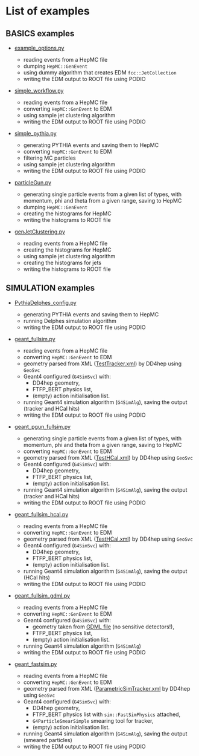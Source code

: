 List of examples
====


## BASICS examples

* [example_options.py](../Examples/options/example_options.py)
  * reading events from a HepMC file
  * dumping `HepMC::GenEvent`
  * using dummy algorithm that creates EDM `fcc::JetCollection`
  * writing the EDM output to ROOT file using PODIO

* [simple_workflow.py](../Examples/options/simple_workflow.py)
  * reading events from a HepMC file
  * converting `HepMC::GenEvent` to EDM
  * using sample jet clustering algorithm
  * writing the EDM output to ROOT file using PODIO

* [simple_pythia.py](../Examples/options/simple_pythia.py)
  * generating PYTHIA events and saving them to HepMC
  * converting `HepMC::GenEvent` to EDM
  * filtering MC particles
  * using sample jet clustering algorithm
  * writing the EDM output to ROOT file using PODIO

* [particleGun.py](../Generation/options/particleGun.py)
  * generating single particle events from a given list of types,
    with momentum, phi and theta from a given range,
    saving to HepMC
  * dumping `HepMC::GenEvent`
  * creating the histograms for HepMC
  * writing the histograms to ROOT file

* [genJetClustering.py](../Reconstruction/options/genJetClustering.py)
  * reading events from a HepMC file
  * creating the histograms for HepMC
  * using sample jet clustering algorithm
  * creating the histograms for jets
  * writing the histograms to ROOT file


## SIMULATION examples

* [PythiaDelphes_config.py](../Sim/SimDelphesInterface/options/PythiaDelphes_config.py)
  * generating PYTHIA events and saving them to HepMC
  * running Delphes simulation algorithm
  * writing the EDM output to ROOT file using PODIO

* [geant_fullsim.py](../Examples/options/geant_fullsim.py)
  * reading events from a HepMC file
  * converting `HepMC::GenEvent` to EDM
  * geometry parsed from XML ([TestTracker.xml](../DetectorDescription/Detectors/compact/TestTracker.xml)) by DD4hep using `GeoSvc`
  * Geant4 configured (`G4SimSvc`) with:
    * DD4hep geometry,
    * FTFP_BERT physics list,
    * (empty) action initialisation list.
  * running Geant4 simulation algorithm (`G4SimAlg`), saving the output (tracker and HCal hits)
  * writing the EDM output to ROOT file using PODIO

* [geant_pgun_fullsim.py](../Examples/options/geant_pgun_fullsim.py)
  * generating single particle events from a given list of types,
    with momentum, phi and theta from a given range,
    saving to HepMC
  * converting `HepMC::GenEvent` to EDM
  * geometry parsed from XML ([TestHCal.xml](../DetectorDescription/Detectors/compact/TestHCal.xml)) by DD4hep using `GeoSvc`
  * Geant4 configured (`G4SimSvc`) with:
    * DD4hep geometry,
    * FTFP_BERT physics list,
    * (empty) action initialisation list.
  * running Geant4 simulation algorithm (`G4SimAlg`), saving the output (tracker and HCal hits)
  * writing the EDM output to ROOT file using PODIO

* [geant_fullsim_hcal.py](../Sim/SimG4Components/tests/geant_fullsim_hcal.py)
  * reading events from a HepMC file
  * converting `HepMC::GenEvent` to EDM
  * geometry parsed from XML ([TestHCal.xml](../DetectorDescription/Detectors/compact/TestHCal.xml)) by DD4hep using `GeoSvc`
  * Geant4 configured (`G4SimSvc`) with:
    * DD4hep geometry,
    * FTFP_BERT physics list,
    * (empty) action initialisation list.
  * running Geant4 simulation algorithm (`G4SimAlg`), saving the output (HCal hits)
  * writing the EDM output to ROOT file using PODIO

* [geant_fullsim_gdml.py](../Sim/SimG4Components/tests/geant_fullsim_gdml.py)
  * reading events from a HepMC file
  * converting `HepMC::GenEvent` to EDM
  * Geant4 configured (`G4SimSvc`) with:
    * geometry taken from [GDML file](../Sim/SimG4Common/gdml/example.xml) (no sensitive detectors!),
    * FTFP_BERT physics list,
    * (empty) action initialisation list.
  * running Geant4 simulation algorithm (`G4SimAlg`)
  * writing the EDM output to ROOT file using PODIO

* [geant_fastsim.py](../Examples/options/geant_fastsim.py)
  * reading events from a HepMC file
  * converting `HepMC::GenEvent` to EDM
  * geometry parsed from XML ([ParametricSimTracker.xml](../DetectorDescription/Detectors/compact/ParametricSimTracker.xml) by DD4hep using `GeoSvc`
  * Geant4 configured (`G4SimSvc`) with:
    * DD4hep geometry,
    * FTFP_BERT physics list with `sim::FastSimPhysics` attached,
    * `G4ParticleSmearSimple` smearing tool for tracker,
    * (empty) action initialisation list.
  * running Geant4 simulation algorithm (`G4SimAlg`), saving the output (smeared particles)
  * writing the EDM output to ROOT file using PODIO
